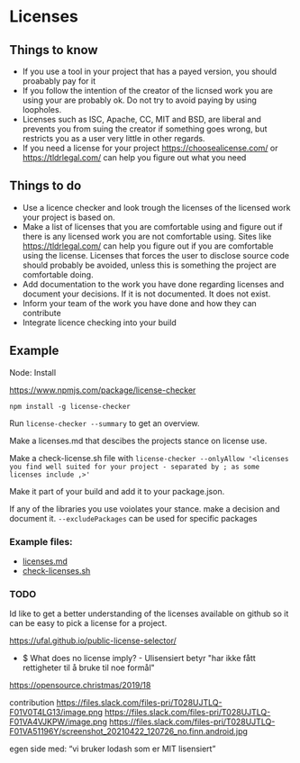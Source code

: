 # Licenses

## Things to know
- If you use a tool in your project that has a payed version, you should proabably pay for it
- If you follow the intention of the creator of the licnsed work you are using your are probably ok. Do not try to avoid paying by using loopholes.
- Licenses such as ISC, Apache, CC, MIT and BSD, are liberal and prevents you from suing the creator if something goes wrong, but restricts you as a user very little in other regards.
- If you need a license for your project https://choosealicense.com/ or https://tldrlegal.com/ can help you figure out what you need


## Things to do
- Use a licence checker and look trough the licenses of the licensed work your project is based on. 
- Make a list of licenses that you are comfortable using and figure out if there is any licensed work you are not comfortable using. Sites like https://tldrlegal.com/ can help you figure out if you are comfortable using the license. Licenses that forces the user to disclose source code should probably be avoided, unless this is something the project are comfortable doing.
- Add documentation to the work you have done regarding licenses and document your decisions. If it is not documented. It does not  exist.
- Inform your team of the work you have done and how they can contribute 
- Integrate licence checking into your build


## Example

Node:
Install

https://www.npmjs.com/package/license-checker
```
npm install -g license-checker

```

Run `license-checker --summary` to get an overview.

Make a licenses.md that descibes the projects stance on license use.

Make a check-license.sh file with
`license-checker --onlyAllow '<licenses you find well suited for your project - separated by ; as some licenses include ,>'`

Make it part of your build and add it to your package.json.

If any of the libraries you use voiolates your stance. make a decision and document it. `--excludePackages` can be used for specific packages

### Example files:
- [licenses.md](licenses.md)
- [check-licenses.sh](check-licenses.sh)


### TODO
Id like to get a better understanding of the licenses available on github so it can be easy to pick a license for a project.

https://ufal.github.io/public-license-selector/

- $ What does no license imply? - Ulisensiert betyr "har ikke fått rettigheter til å bruke til noe formål"

https://opensource.christmas/2019/18


contribution
https://files.slack.com/files-pri/T028UJTLQ-F01V0T4LG13/image.png
https://files.slack.com/files-pri/T028UJTLQ-F01VA4VJKPW/image.png
https://files.slack.com/files-pri/T028UJTLQ-F01VA51196Y/screenshot_20210422_120726_no.finn.android.jpg

egen side med: “vi bruker lodash som er MIT lisensiert”